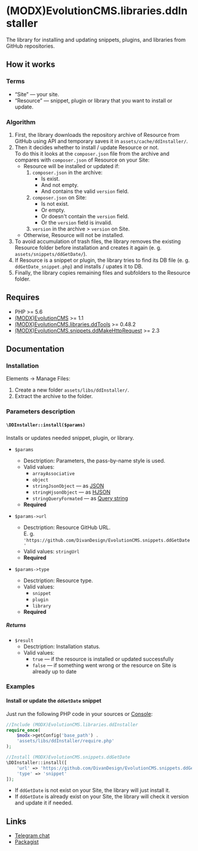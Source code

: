# (MODX)EvolutionCMS.libraries.ddInstaller

The library for installing and updating snippets, plugins, and libraries from GitHub repositories.


## How it works


### Terms

* “Site” — your site.
* “Resource” — snippet, plugin or library that you want to install or update.


### Algorithm

1. First, the library downloads the repository archive of Resource from GitHub using API and temporary saves it in `assets/cache/ddInstaller/`.
2. Then it decides whether to install / update Resource or not.  
	To do this it looks at the `composer.json` file from the archive and compares with `composer.json` of Resource on your Site:
	* Resource will be installed or updated if:
		1. `composer.json` in the archive:
			* Is exist.
			* And not empty.
			* And contains the valid `version` field.
		1. `composer.json` on Site:
			* Is not exist.
			* Or empty.
			* Or doesn't contain the `version` field.
			* Or the `version` field is invalid.
		1. `version` in the archive > `version` on Site.
	* Otherwise, Resource will not be installed.
3. To avoid accumulation of trash files, the library removes the existing Resource folder before installation and creates it again (e. g. `assets/snippets/ddGetDate/`).
4. If Resource is a snippet or plugin, the library tries to find its DB file (e. g. `ddGetDate_snippet.php`) and installs / upates it to DB.
5. Finally, the library copies remaining files and subfolders to the Resource folder.


## Requires

* PHP >= 5.6
* [(MODX)EvolutionCMS](https://github.com/evolution-cms/evolution) >= 1.1
* [(MODX)EvolutionCMS.libraries.ddTools](https://code.divandesign.biz/modx/ddtools) >= 0.48.2
* [(MODX)EvolutionCMS.snippets.ddMakeHttpRequest](https://code.divandesign.biz/modx/ddmakehttprequest) >= 2.3


## Documentation


### Installation

Elements → Manage Files:

1. Create a new folder `assets/libs/ddInstaller/`.
2. Extract the archive to the folder.


### Parameters description


#### `\DDInstaller::install($params)`

Installs or updates needed snippet, plugin, or library.

* `$params`
	* Desctription: Parameters, the pass-by-name style is used.
	* Valid values:
		* `arrayAssociative`
		* `object`
		* `stringJsonObject` — as [JSON](https://en.wikipedia.org/wiki/JSON)
		* `stringHjsonObject` — as [HJSON](https://hjson.github.io/)
		* `stringQueryFormated` — as [Query string](https://en.wikipedia.org/wiki/Query_string)
	* **Required**
	
* `$params->url`
	* Desctription: Resource GitHub URL.  
		E. g. `'https://github.com/DivanDesign/EvolutionCMS.snippets.ddGetDate'`
	* Valid values: `stringUrl`
	* **Required**
	
* `$params->type`
	* Desctription: Resource type.
	* Valid values:
		* `snippet`
		* `plugin`
		* `library`
	* **Required**


##### Returns

* `$result`
	* Desctription: Installation status.
	* Valid values:
		* `true` — if the resource is installed or updated successfully
		* `false` — if something went wrong or the resource on Site is already up to date


### Examples


#### Install or update the `ddGetDate` snippet

Just run the following PHP code in your sources or [Console](https://github.com/vanchelo/MODX-Evolution-Ajax-Console):

```php
//Include (MODX)EvolutionCMS.libraries.ddInstaller
require_once(
	$modx->getConfig('base_path') .
	'assets/libs/ddInstaller/require.php'
);

//Install (MODX)EvolutionCMS.snippets.ddGetDate
\DDInstaller::install([
	'url' => 'https://github.com/DivanDesign/EvolutionCMS.snippets.ddGetDate',
	'type' => 'snippet'
]);
```

* If `ddGetDate` is not exist on your Site, the library will just install it.
* If `ddGetDate` is already exist on your Site, the library will check it version and update it if needed.


## Links

* [Telegram chat](https://t.me/dd_code)
* [Packagist](https://packagist.org/packages/dd/evolutioncms-snippets-ddinstaller)


<link rel="stylesheet" type="text/css" href="https://DivanDesign.ru/assets/files/ddMarkdown.css" />